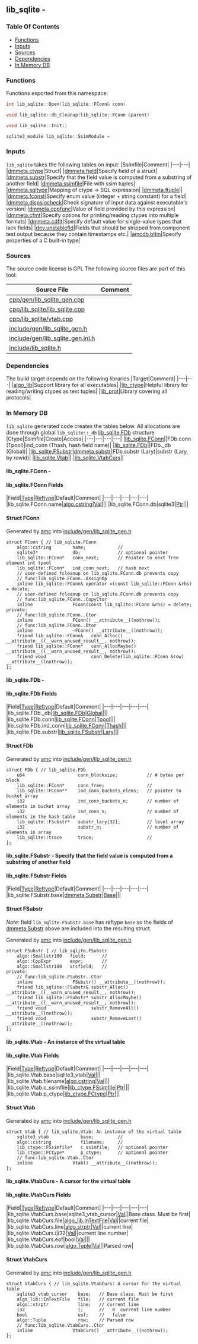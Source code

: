 ## lib_sqlite -


### Table Of Contents
<a href="#table-of-contents"></a>
<!-- dev.mdmark  mdmark:MDSECTION  state:BEG_AUTO  param:Toc -->
&nbsp;&nbsp;&bull;&nbsp;  [Functions](#functions)<br/>
&nbsp;&nbsp;&bull;&nbsp;  [Inputs](#inputs)<br/>
&nbsp;&nbsp;&bull;&nbsp;  [Sources](#sources)<br/>
&nbsp;&nbsp;&bull;&nbsp;  [Dependencies](#dependencies)<br/>
&nbsp;&nbsp;&bull;&nbsp;  [In Memory DB](#in-memory-db)<br/>

<!-- dev.mdmark  mdmark:MDSECTION  state:END_AUTO  param:Toc -->

### Functions
<a href="#functions"></a>
<!-- dev.mdmark  mdmark:MDSECTION  state:BEG_AUTO  param:Functions -->
Functions exported from this namespace:

```c++
int lib_sqlite::Open(lib_sqlite::FConn& conn) 
```

```c++
void lib_sqlite::db_Cleanup(lib_sqlite::FConn &parent) 
```

```c++
void lib_sqlite::Init() 
```

```c++
sqlite3_module lib_sqlite::SsimModule = 
```

<!-- dev.mdmark  mdmark:MDSECTION  state:END_AUTO  param:Functions -->

### Inputs
<a href="#inputs"></a>
<!-- dev.mdmark  mdmark:MDSECTION  state:BEG_AUTO  param:Inputs -->
`lib_sqlite` takes the following tables on input:
|Ssimfile|Comment|
|---|---|
|[dmmeta.ctype](/txt/ssimdb/dmmeta/ctype.md)|Struct|
|[dmmeta.field](/txt/ssimdb/dmmeta/field.md)|Specify field of a struct|
|[dmmeta.substr](/txt/ssimdb/dmmeta/substr.md)|Specify that the field value is computed from a substring of another field|
|[dmmeta.ssimfile](/txt/ssimdb/dmmeta/ssimfile.md)|File with ssim tuples|
|[dmmeta.sqltype](/txt/ssimdb/dmmeta/sqltype.md)|Mapping of ctype -> SQL expression|
|[dmmeta.ftuple](/txt/ssimdb/dmmeta/ftuple.md)||
|[dmmeta.fconst](/txt/ssimdb/dmmeta/fconst.md)|Specify enum value (integer + string constant) for a field|
|[dmmeta.dispsigcheck](/txt/ssimdb/dmmeta/dispsigcheck.md)|Check signature of input data against executable's version|
|[dmmeta.cppfunc](/txt/ssimdb/dmmeta/cppfunc.md)|Value of field provided by this expression|
|[dmmeta.cfmt](/txt/ssimdb/dmmeta/cfmt.md)|Specify options for printing/reading ctypes into multiple formats|
|[dmmeta.cdflt](/txt/ssimdb/dmmeta/cdflt.md)|Specify default value for single-value types that lack fields|
|[dev.unstablefld](/txt/ssimdb/dev/unstablefld.md)|Fields that should be stripped from component test output because they contain timestamps etc.|
|[amcdb.bltin](/txt/ssimdb/amcdb/bltin.md)|Specify properties of a C built-in type|

<!-- dev.mdmark  mdmark:MDSECTION  state:END_AUTO  param:Inputs -->

### Sources
<a href="#sources"></a>
<!-- dev.mdmark  mdmark:MDSECTION  state:BEG_AUTO  param:Sources -->
The source code license is GPL
The following source files are part of this tool:

|Source File|Comment|
|---|---|
|[cpp/gen/lib_sqlite_gen.cpp](/cpp/gen/lib_sqlite_gen.cpp)||
|[cpp/lib_sqlite/lib_sqlite.cpp](/cpp/lib_sqlite/lib_sqlite.cpp)||
|[cpp/lib_sqlite/vtab.cpp](/cpp/lib_sqlite/vtab.cpp)||
|[include/gen/lib_sqlite_gen.h](/include/gen/lib_sqlite_gen.h)||
|[include/gen/lib_sqlite_gen.inl.h](/include/gen/lib_sqlite_gen.inl.h)||
|[include/lib_sqlite.h](/include/lib_sqlite.h)||

<!-- dev.mdmark  mdmark:MDSECTION  state:END_AUTO  param:Sources -->

### Dependencies
<a href="#dependencies"></a>
<!-- dev.mdmark  mdmark:MDSECTION  state:BEG_AUTO  param:Dependencies -->
The build target depends on the following libraries
|Target|Comment|
|---|---|
|[algo_lib](/txt/lib/algo_lib/README.md)|Support library for all executables|
|[lib_ctype](/txt/lib/lib_ctype/README.md)|Helpful library for reading/writing ctypes as text tuples|
|[lib_prot](/txt/lib/lib_prot/README.md)|Library covering all protocols|

<!-- dev.mdmark  mdmark:MDSECTION  state:END_AUTO  param:Dependencies -->

### In Memory DB
<a href="#in-memory-db"></a>
<!-- dev.mdmark  mdmark:MDSECTION  state:BEG_AUTO  param:Imdb -->
`lib_sqlite` generated code creates the tables below.
All allocations are done through global `lib_sqlite::_db` [lib_sqlite.FDb](#lib_sqlite-fdb) structure
|Ctype|Ssimfile|Create|Access|
|---|---|---|---|
|[lib_sqlite.FConn](#lib_sqlite-fconn)||FDb.conn (Tpool)|ind_conn (Thash, hash field name)|
|[lib_sqlite.FDb](#lib_sqlite-fdb)||FDb._db (Global)|
|[lib_sqlite.FSubstr](#lib_sqlite-fsubstr)|[dmmeta.substr](/txt/ssimdb/dmmeta/substr.md)|FDb.substr (Lary)|substr (Lary, by rowid)|
|[lib_sqlite.Vtab](#lib_sqlite-vtab)||
|[lib_sqlite.VtabCurs](#lib_sqlite-vtabcurs)||

#### lib_sqlite.FConn - 
<a href="#lib_sqlite-fconn"></a>

#### lib_sqlite.FConn Fields
<a href="#lib_sqlite-fconn-fields"></a>
|Field|[Type](/txt/ssimdb/dmmeta/ctype.md)|[Reftype](/txt/ssimdb/dmmeta/reftype.md)|Default|Comment|
|---|---|---|---|---|
|lib_sqlite.FConn.name|[algo.cstring](/txt/protocol/algo/cstring.md)|[Val](/txt/exe/amc/reftypes.md#val)|||
|lib_sqlite.FConn.db|sqlite3|[Ptr](/txt/exe/amc/reftypes.md#ptr)|||

#### Struct FConn
<a href="#struct-fconn"></a>
Generated by [amc](/txt/exe/amc/README.md) into [include/gen/lib_sqlite_gen.h](/include/gen/lib_sqlite_gen.h)
```
struct FConn { // lib_sqlite.FConn
    algo::cstring        name;            //
    sqlite3*             db;              // optional pointer
    lib_sqlite::FConn*   conn_next;       // Pointer to next free element int tpool
    lib_sqlite::FConn*   ind_conn_next;   // hash next
    // user-defined fcleanup on lib_sqlite.FConn.db prevents copy
    // func:lib_sqlite.FConn..AssignOp
    inline lib_sqlite::FConn& operator =(const lib_sqlite::FConn &rhs) = delete;
    // user-defined fcleanup on lib_sqlite.FConn.db prevents copy
    // func:lib_sqlite.FConn..CopyCtor
    inline               FConn(const lib_sqlite::FConn &rhs) = delete;
private:
    // func:lib_sqlite.FConn..Ctor
    inline               FConn() __attribute__((nothrow));
    // func:lib_sqlite.FConn..Dtor
    inline               ~FConn() __attribute__((nothrow));
    friend lib_sqlite::FConn&   conn_Alloc() __attribute__((__warn_unused_result__, nothrow));
    friend lib_sqlite::FConn*   conn_AllocMaybe() __attribute__((__warn_unused_result__, nothrow));
    friend void                 conn_Delete(lib_sqlite::FConn &row) __attribute__((nothrow));
};
```

#### lib_sqlite.FDb - 
<a href="#lib_sqlite-fdb"></a>

#### lib_sqlite.FDb Fields
<a href="#lib_sqlite-fdb-fields"></a>
|Field|[Type](/txt/ssimdb/dmmeta/ctype.md)|[Reftype](/txt/ssimdb/dmmeta/reftype.md)|Default|Comment|
|---|---|---|---|---|
|lib_sqlite.FDb._db|[lib_sqlite.FDb](/txt/lib/lib_sqlite/README.md#lib_sqlite-fdb)|[Global](/txt/exe/amc/reftypes.md#global)|||
|lib_sqlite.FDb.conn|[lib_sqlite.FConn](/txt/lib/lib_sqlite/README.md#lib_sqlite-fconn)|[Tpool](/txt/exe/amc/reftypes.md#tpool)|||
|lib_sqlite.FDb.ind_conn|[lib_sqlite.FConn](/txt/lib/lib_sqlite/README.md#lib_sqlite-fconn)|[Thash](/txt/exe/amc/reftypes.md#thash)|||
|lib_sqlite.FDb.substr|[lib_sqlite.FSubstr](/txt/lib/lib_sqlite/README.md#lib_sqlite-fsubstr)|[Lary](/txt/exe/amc/reftypes.md#lary)|||

#### Struct FDb
<a href="#struct-fdb"></a>
Generated by [amc](/txt/exe/amc/README.md) into [include/gen/lib_sqlite_gen.h](/include/gen/lib_sqlite_gen.h)
```
struct FDb { // lib_sqlite.FDb
    u64                    conn_blocksize;           // # bytes per block
    lib_sqlite::FConn*     conn_free;                //
    lib_sqlite::FConn**    ind_conn_buckets_elems;   // pointer to bucket array
    i32                    ind_conn_buckets_n;       // number of elements in bucket array
    i32                    ind_conn_n;               // number of elements in the hash table
    lib_sqlite::FSubstr*   substr_lary[32];          // level array
    i32                    substr_n;                 // number of elements in array
    lib_sqlite::trace      trace;                    //
};
```

#### lib_sqlite.FSubstr - Specify that the field value is computed from a substring of another field
<a href="#lib_sqlite-fsubstr"></a>

#### lib_sqlite.FSubstr Fields
<a href="#lib_sqlite-fsubstr-fields"></a>
|Field|[Type](/txt/ssimdb/dmmeta/ctype.md)|[Reftype](/txt/ssimdb/dmmeta/reftype.md)|Default|Comment|
|---|---|---|---|---|
|lib_sqlite.FSubstr.base|[dmmeta.Substr](/txt/ssimdb/dmmeta/substr.md)|[Base](/txt/ssimdb/dmmeta/substr.md)|||

#### Struct FSubstr
<a href="#struct-fsubstr"></a>
*Note:* field ``lib_sqlite.FSubstr.base`` has reftype ``base`` so the fields of [dmmeta.Substr](/txt/ssimdb/dmmeta/substr.md) above are included into the resulting struct.

Generated by [amc](/txt/exe/amc/README.md) into [include/gen/lib_sqlite_gen.h](/include/gen/lib_sqlite_gen.h)
```
struct FSubstr { // lib_sqlite.FSubstr
    algo::Smallstr100   field;      //
    algo::CppExpr       expr;       //
    algo::Smallstr100   srcfield;   //
private:
    // func:lib_sqlite.FSubstr..Ctor
    inline               FSubstr() __attribute__((nothrow));
    friend lib_sqlite::FSubstr& substr_Alloc() __attribute__((__warn_unused_result__, nothrow));
    friend lib_sqlite::FSubstr* substr_AllocMaybe() __attribute__((__warn_unused_result__, nothrow));
    friend void                 substr_RemoveAll() __attribute__((nothrow));
    friend void                 substr_RemoveLast() __attribute__((nothrow));
};
```

#### lib_sqlite.Vtab - An instance of the virtual table
<a href="#lib_sqlite-vtab"></a>

#### lib_sqlite.Vtab Fields
<a href="#lib_sqlite-vtab-fields"></a>
|Field|[Type](/txt/ssimdb/dmmeta/ctype.md)|[Reftype](/txt/ssimdb/dmmeta/reftype.md)|Default|Comment|
|---|---|---|---|---|
|lib_sqlite.Vtab.base|sqlite3_vtab|[Val](/txt/exe/amc/reftypes.md#val)|||
|lib_sqlite.Vtab.filename|[algo.cstring](/txt/protocol/algo/cstring.md)|[Val](/txt/exe/amc/reftypes.md#val)|||
|lib_sqlite.Vtab.c_ssimfile|[lib_ctype.FSsimfile](/txt/lib/lib_ctype/README.md#lib_ctype-fssimfile)|[Ptr](/txt/exe/amc/reftypes.md#ptr)|||
|lib_sqlite.Vtab.p_ctype|[lib_ctype.FCtype](/txt/lib/lib_ctype/README.md#lib_ctype-fctype)|[Ptr](/txt/exe/amc/reftypes.md#ptr)|||

#### Struct Vtab
<a href="#struct-vtab"></a>
Generated by [amc](/txt/exe/amc/README.md) into [include/gen/lib_sqlite_gen.h](/include/gen/lib_sqlite_gen.h)
```
struct Vtab { // lib_sqlite.Vtab: An instance of the virtual table
    sqlite3_vtab            base;         //
    algo::cstring           filename;     //
    lib_ctype::FSsimfile*   c_ssimfile;   // optional pointer
    lib_ctype::FCtype*      p_ctype;      // optional pointer
    // func:lib_sqlite.Vtab..Ctor
    inline               Vtab() __attribute__((nothrow));
};
```

#### lib_sqlite.VtabCurs - A cursor for the virtual table
<a href="#lib_sqlite-vtabcurs"></a>

#### lib_sqlite.VtabCurs Fields
<a href="#lib_sqlite-vtabcurs-fields"></a>
|Field|[Type](/txt/ssimdb/dmmeta/ctype.md)|[Reftype](/txt/ssimdb/dmmeta/reftype.md)|Default|Comment|
|---|---|---|---|---|
|lib_sqlite.VtabCurs.base|sqlite3_vtab_cursor|[Val](/txt/exe/amc/reftypes.md#val)||Base class. Must be first|
|lib_sqlite.VtabCurs.file|[algo_lib.InTextFile](/txt/lib/algo_lib/README.md#algo_lib-intextfile)|[Val](/txt/exe/amc/reftypes.md#val)||current file|
|lib_sqlite.VtabCurs.line|[algo.strptr](/txt/protocol/algo/strptr.md)|[Val](/txt/exe/amc/reftypes.md#val)||current line|
|lib_sqlite.VtabCurs.i|i32|[Val](/txt/exe/amc/reftypes.md#val)||current line number|
|lib_sqlite.VtabCurs.eof|bool|[Val](/txt/exe/amc/reftypes.md#val)|||
|lib_sqlite.VtabCurs.row|[algo.Tuple](/txt/protocol/algo/Tuple.md)|[Val](/txt/exe/amc/reftypes.md#val)||Parsed row|

#### Struct VtabCurs
<a href="#struct-vtabcurs"></a>
Generated by [amc](/txt/exe/amc/README.md) into [include/gen/lib_sqlite_gen.h](/include/gen/lib_sqlite_gen.h)
```
struct VtabCurs { // lib_sqlite.VtabCurs: A cursor for the virtual table
    sqlite3_vtab_cursor    base;   // Base class. Must be first
    algo_lib::InTextFile   file;   // current file
    algo::strptr           line;   // current line
    i32                    i;      //   0  current line number
    bool                   eof;    //   false
    algo::Tuple            row;    // Parsed row
    // func:lib_sqlite.VtabCurs..Ctor
    inline               VtabCurs() __attribute__((nothrow));
};
```

<!-- dev.mdmark  mdmark:MDSECTION  state:END_AUTO  param:Imdb -->

